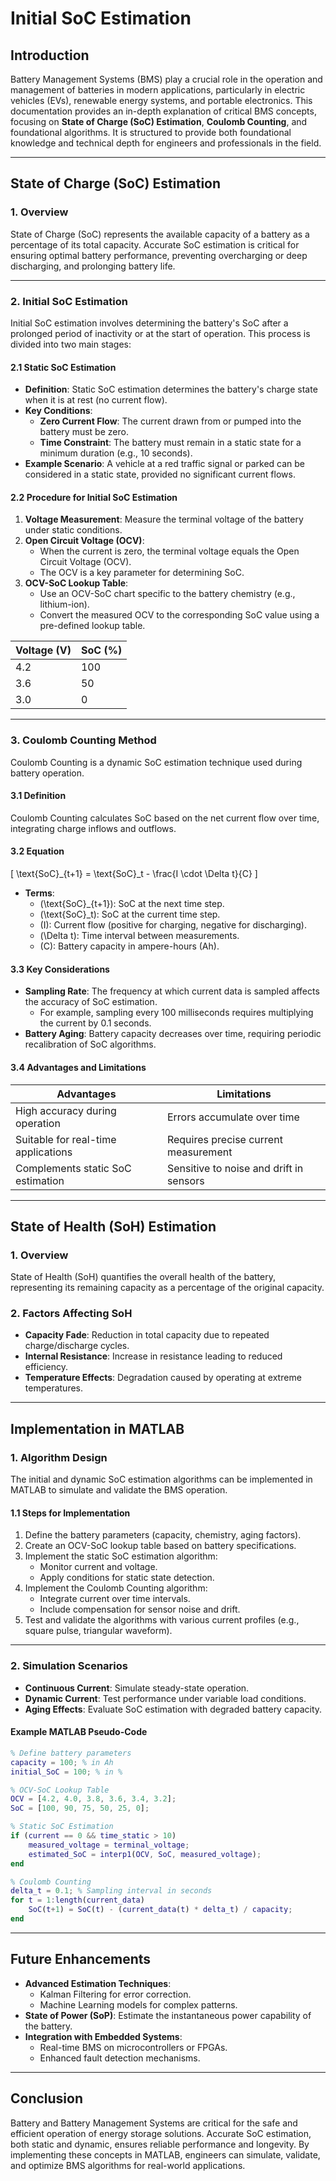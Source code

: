 # Initial SoC Estimation

## **Introduction**
Battery Management Systems (BMS) play a crucial role in the operation and management of batteries in modern applications, particularly in electric vehicles (EVs), renewable energy systems, and portable electronics. This documentation provides an in-depth explanation of critical BMS concepts, focusing on **State of Charge (SoC) Estimation**, **Coulomb Counting**, and foundational algorithms. It is structured to provide both foundational knowledge and technical depth for engineers and professionals in the field.

---

## **State of Charge (SoC) Estimation**

### **1. Overview**
State of Charge (SoC) represents the available capacity of a battery as a percentage of its total capacity. Accurate SoC estimation is critical for ensuring optimal battery performance, preventing overcharging or deep discharging, and prolonging battery life.

---

### **2. Initial SoC Estimation**
Initial SoC estimation involves determining the battery's SoC after a prolonged period of inactivity or at the start of operation. This process is divided into two main stages:

#### **2.1 Static SoC Estimation**
- **Definition**: Static SoC estimation determines the battery's charge state when it is at rest (no current flow).
- **Key Conditions**:
  - **Zero Current Flow**: The current drawn from or pumped into the battery must be zero.
  - **Time Constraint**: The battery must remain in a static state for a minimum duration (e.g., 10 seconds).
- **Example Scenario**: A vehicle at a red traffic signal or parked can be considered in a static state, provided no significant current flows.

#### **2.2 Procedure for Initial SoC Estimation**
1. **Voltage Measurement**: Measure the terminal voltage of the battery under static conditions.
2. **Open Circuit Voltage (OCV)**:
   - When the current is zero, the terminal voltage equals the Open Circuit Voltage (OCV).
   - The OCV is a key parameter for determining SoC.
3. **OCV-SoC Lookup Table**:
   - Use an OCV-SoC chart specific to the battery chemistry (e.g., lithium-ion).
   - Convert the measured OCV to the corresponding SoC value using a pre-defined lookup table.

| **Voltage (V)** | **SoC (%)** |
|------------------|-------------|
| 4.2              | 100         |
| 3.6              | 50          |
| 3.0              | 0           |

---

### **3. Coulomb Counting Method**
Coulomb Counting is a dynamic SoC estimation technique used during battery operation.

#### **3.1 Definition**
Coulomb Counting calculates SoC based on the net current flow over time, integrating charge inflows and outflows.

#### **3.2 Equation**
\[
\text{SoC}_{t+1} = \text{SoC}_t - \frac{I \cdot \Delta t}{C}
\]

- **Terms**:
  - \(\text{SoC}_{t+1}\): SoC at the next time step.
  - \(\text{SoC}_t\): SoC at the current time step.
  - \(I\): Current flow (positive for charging, negative for discharging).
  - \(\Delta t\): Time interval between measurements.
  - \(C\): Battery capacity in ampere-hours (Ah).

#### **3.3 Key Considerations**
- **Sampling Rate**: The frequency at which current data is sampled affects the accuracy of SoC estimation.
  - For example, sampling every 100 milliseconds requires multiplying the current by 0.1 seconds.
- **Battery Aging**: Battery capacity decreases over time, requiring periodic recalibration of SoC algorithms.

#### **3.4 Advantages and Limitations**
| **Advantages**                           | **Limitations**                         |
|------------------------------------------|-----------------------------------------|
| High accuracy during operation           | Errors accumulate over time             |
| Suitable for real-time applications      | Requires precise current measurement    |
| Complements static SoC estimation        | Sensitive to noise and drift in sensors |

---

## **State of Health (SoH) Estimation**

### **1. Overview**
State of Health (SoH) quantifies the overall health of the battery, representing its remaining capacity as a percentage of the original capacity.

### **2. Factors Affecting SoH**
- **Capacity Fade**: Reduction in total capacity due to repeated charge/discharge cycles.
- **Internal Resistance**: Increase in resistance leading to reduced efficiency.
- **Temperature Effects**: Degradation caused by operating at extreme temperatures.

---

## **Implementation in MATLAB**

### **1. Algorithm Design**
The initial and dynamic SoC estimation algorithms can be implemented in MATLAB to simulate and validate the BMS operation.

#### **1.1 Steps for Implementation**
1. Define the battery parameters (capacity, chemistry, aging factors).
2. Create an OCV-SoC lookup table based on battery specifications.
3. Implement the static SoC estimation algorithm:
   - Monitor current and voltage.
   - Apply conditions for static state detection.
4. Implement the Coulomb Counting algorithm:
   - Integrate current over time intervals.
   - Include compensation for sensor noise and drift.
5. Test and validate the algorithms with various current profiles (e.g., square pulse, triangular waveform).

---

### **2. Simulation Scenarios**
- **Continuous Current**: Simulate steady-state operation.
- **Dynamic Current**: Test performance under variable load conditions.
- **Aging Effects**: Evaluate SoC estimation with degraded battery capacity.

#### **Example MATLAB Pseudo-Code**
```matlab
% Define battery parameters
capacity = 100; % in Ah
initial_SoC = 100; % in %

% OCV-SoC Lookup Table
OCV = [4.2, 4.0, 3.8, 3.6, 3.4, 3.2];
SoC = [100, 90, 75, 50, 25, 0];

% Static SoC Estimation
if (current == 0 && time_static > 10)
    measured_voltage = terminal_voltage;
    estimated_SoC = interp1(OCV, SoC, measured_voltage);
end

% Coulomb Counting
delta_t = 0.1; % Sampling interval in seconds
for t = 1:length(current_data)
    SoC(t+1) = SoC(t) - (current_data(t) * delta_t) / capacity;
end
```

---

## **Future Enhancements**
- **Advanced Estimation Techniques**:
  - Kalman Filtering for error correction.
  - Machine Learning models for complex patterns.
- **State of Power (SoP)**: Estimate the instantaneous power capability of the battery.
- **Integration with Embedded Systems**:
  - Real-time BMS on microcontrollers or FPGAs.
  - Enhanced fault detection mechanisms.

---

## **Conclusion**
Battery and Battery Management Systems are critical for the safe and efficient operation of energy storage solutions. Accurate SoC estimation, both static and dynamic, ensures reliable performance and longevity. By implementing these concepts in MATLAB, engineers can simulate, validate, and optimize BMS algorithms for real-world applications.